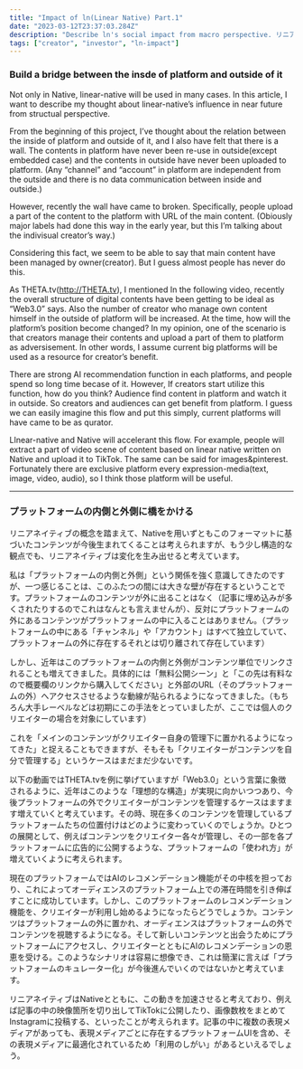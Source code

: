 ```yaml
---
title: "Impact of ln(Linear Native) Part.1"
date: "2023-03-12T23:37:03.284Z"
description: "Describe ln's social impact from macro perspective. リニアネイティブが具体的に社会に与える変化について、マクロな視点で考察しています。"
tags: ["creator", "investor", "ln-impact"]
---
```


### Build a bridge between the insde of platform and outside of it

Not only in Native, linear-native will be used in many cases. In this article, I want to describe my thought about linear-native’s influence in near future from structual perspective.

From the beginning of this project, I’ve thought about the relation between the inside of platform and outside of it, and I also have felt that there is a wall. The contents in platform have never been re-use in outside(except embedded case) and the contents in outside have never been uploaded to platform. (Any “channel” and “account” in platform are independent from the outside and there is no data communication between inside and outside.)

However, recently the wall have came to broken. Specifically, people upload a part of the content to the platform with URL of the main content. (Obiously major labels had done this way in the early year, but this I’m talking about the indivisual creator’s way.)

Considering this fact, we seem to be able to say that main content have been managed by owner(creator). But I guess almost people has never do this.

As THETA.tv(http://THETA.tv), I mentioned In the following video, recently the overall structure of digital contents have been getting to be ideal as “Web3.0” says. Also the number of creator who manage own content himself  in the outside of platform will be increased. At the time, how will the platform’s position become changed? In my opinion, one of the scenario is that creators manage their contents and upload a part of them to platform as adversisement. In other words, I assume current big platforms will be used as a resource for creator’s benefit.

There are strong AI recommendation function in each platforms, and people spend so long time becase of it. However, If creators start utilize this function, how do you think? Audience find content in platform and watch it in outside. So creators and audiences can get benefit from platform. I guess we can easily imagine this flow and put this simply, current platforms will have came to be as qurator.

LInear-native and Native will accelerant this flow. For example, people will extract a part of video scene of content based on linear native written on Native and upload it to TikTok. The same can be said for images&pinterest. Fortunately there are exclusive platform every expression-media(text, image, video, audio), so I think those platform will be useful.

---

### プラットフォームの内側と外側に橋をかける

リニアネイティブの概念を踏まえて、Nativeを用いずともこのフォーマットに基づいたコンテンツが今後生まれてくることは考えられますが、もう少し構造的な観点でも、リニアネイティブは変化を生み出せると考えています。

私は「プラットフォームの内側と外側」という関係を強く意識してきたのですが、一つ感じることは、このふたつの間には大きな壁が存在するということです。プラットフォームのコンテンツが外に出ることはなく（記事に埋め込みが多くされたりするのでこれはなんとも言えませんが）、反対にプラットフォームの外にあるコンテンツがプラットフォームの中に入ることはありません。（プラットフォームの中にある「チャンネル」や「アカウント」はすべて独立していて、プラットフォームの外に存在するそれとは切り離されて存在しています）

しかし、近年はこのプラットフォームの内側と外側がコンテンツ単位でリンクされることも増えてきました。具体的には「無料公開シーン」と「この先は有料なので概要欄のリンクから購入してください」と外部のURL（そのプラットフォームの外）へアクセスさせるような動線が貼られるようになってきました。（もちろん大手レーベルなどは初期にこの手法をとっていましたが、ここでは個人のクリエイターの場合を対象にしています）

これを「メインのコンテンツがクリエイター自身の管理下に置かれるようになってきた」と捉えることもできますが、そもそも「クリエイターがコンテンツを自分で管理する」というケースはまだまだ少ないです。

以下の動画ではTHETA.tvを例に挙げていますが「Web3.0」という言葉に象徴されるように、近年はこのような「理想的な構造」が実現に向かいつつあり、今後プラットフォームの外でクリエイターがコンテンツを管理するケースはますます増えていくと考えています。その時、現在多くのコンテンツを管理しているプラットフォームたちの位置付けはどのように変わっていくのでしょうか。ひとつの展開として、例えばコンテンツをクリエイター各々が管理し、その一部を各プラットフォームに広告的に公開するような、プラットフォームの「使われ方」が増えていくように考えられます。

現在のプラットフォームではAIのレコメンデーション機能がその中核を担っており、これによってオーディエンスのプラットフォーム上での滞在時間を引き伸ばすことに成功しています。しかし、このプラットフォームのレコメンデーション機能を、クリエイターが利用し始めるようになったらどうでしょうか。コンテンツはプラットフォームの外に置かれ、オーディエンスはプラットフォームの外でコンテンツを視聴するようになる。そして新しいコンテンツと出会うためにプラットフォームにアクセスし、クリエイターとともにAIのレコメンデーションの恩恵を受ける。このようなシナリオは容易に想像でき、これは簡潔に言えば「プラットフォームのキュレーター化」が今後進んでいくのではないかと考えています。

リニアネイティブはNativeとともに、この動きを加速させると考えており、例えば記事の中の映像箇所を切り出してTikTokに公開したり、画像数枚をまとめてInstagramに投稿する、といったことが考えられます。記事の中に複数の表現メディアがあっても、表現メディアごとに存在するプラットフォームUIを含め、その表現メディアに最適化されているため「利用のしがい」があるといえるでしょう。